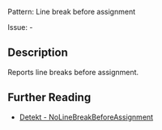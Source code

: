 Pattern: Line break before assignment

Issue: -

## Description

Reports line breaks before assignment.

## Further Reading

* [Detekt - NoLineBreakBeforeAssignment](https://detekt.github.io/detekt/formatting.html#nolinebreakbeforeassignment)